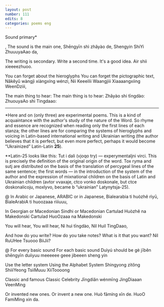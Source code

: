 ```yaml
---
layout: post
number: 111
edits: 8
categories: poems eng
---
```


Sound primary*
 
, The sound is the main one,
Shēngyīn shì zhǎyào de,
Shengyin ShiYi ZhuuuyaAao da,
 
The writing is secondary.
Write a second time.
It's a good idea.
Air shii xieeeezhuoo.
 
You can forget about the hieroglyphs
You can forget the pictographic text, 
Nǎkěyǔ wàngjì xiàngxíng wénzì,
Nii KeeeiIii Waangjiii Xiaaaangxiing WeenDziii,
 
The main thing to hear:
The main thing is to hear:
Zhǎyào shi tīngdào:
ZhuouyaAo shi Tingdaao:
___________
*Here and on (only three) are experimental poems. This is a kind of acquaintance with the author's study of the nature of the Word. So rhyme and essence are recognized when reading only the first lines of each stanza; the other lines are for comparing the systems of hieroglyphs and voicing in Latin-based international writing and Ukrainian writing (the author believes that it is perfect, but even more perfect, perhaps it would become “Ukrainized” Latin-Latin **25**).

**Latin-25 looks like this: 
Tut i dali (vjoqo try) — experymentaljni virci. This is precisely the definition of the original origin of the word. Tox ryma and sutj are distributed on the basis of the translation of percygeal lines of the same sentence; the first words — in the introduction of the system of the author and the expression of mixnational children on the basis of Latin and Ukrainian children (avtor vvaxaje, ctco vonko doskonale, but ctce doskonalicoju, moxlyvo, became b “ukrainian” Latynytsja-25).

@ 
In Arabic or Japanese,
ARABIC
or in Japanese,
Bialearabia ti huòzhě rìyū,
BialeArabiA ti huoozaaa riiiuuu,
 
In Georgian or Macedonian
Sindhi or Macedonian
Cartulad Huòzhě na Makedonski
Cartulad HuoOzaaa na Makedonski
 
You will hear,
You will hear,
Nì huì tīngdào,
NiI HuiI TingDaao,
 
And how do you write?
How do you take notes?
What is it that you want?
NiI RuUHee Tsuooo BiiJii? 

@ 
For every basic sound
For each basic sound
Duìyú should be gè jīběn shēngyīn
duiiyuu meeeeee geee jibeeen sheng yin
 
Use the letter system
Using the Alphabet System
Shingyong zìtŏng
ShiiiYeong TsiiMuuu XiiToooong
 
Classic and famous
Classic Celebrity
Jīngdiǎn wénmīng
JingDiaaan VeenMing
 
Or invented new ones.
Or invent a new one.
Huò fāmíng xīn de.
HuoO FamiMing xin da.
